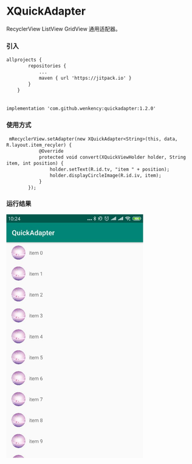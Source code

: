 # XQuickAdapter
RecyclerView ListView GridView 通用适配器。

### 引入

```
allprojects {
		repositories {
			...
			maven { url 'https://jitpack.io' }
		}
	}


implementation 'com.github.wenkency:quickadapter:1.2.0'

```

### 使用方式
```
 mRecyclerView.setAdapter(new XQuickAdapter<String>(this, data, R.layout.item_recyler) {
            @Override
            protected void convert(XQuickViewHolder holder, String item, int position) {
                holder.setText(R.id.tv, "item " + position);
                holder.displayCircleImage(R.id.iv, item);
            }
        });
```

### 运行结果

<img src="screenshot/image.jpg" width="360px"/>